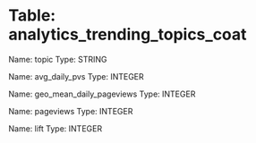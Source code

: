 Table: analytics_trending_topics_coat
=====================================

Name: topic
Type: STRING

Name: avg_daily_pvs
Type: INTEGER

Name: geo_mean_daily_pageviews
Type: INTEGER

Name: pageviews
Type: INTEGER

Name: lift
Type: INTEGER


